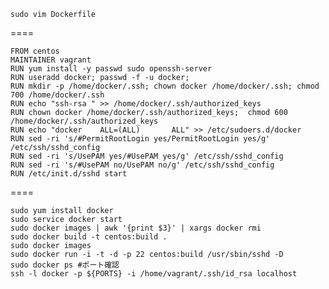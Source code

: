 
    sudo vim Dockerfile

====

    FROM centos
    MAINTAINER vagrant
    RUN yum install -y passwd sudo openssh-server  
    RUN useradd docker; passwd -f -u docker;
    RUN mkdir -p /home/docker/.ssh; chown docker /home/docker/.ssh; chmod 700 /home/docker/.ssh  
    RUN echo "ssh-rsa " >> /home/docker/.ssh/authorized_keys  
    RUN chown docker /home/docker/.ssh/authorized_keys;  chmod 600 /home/docker/.ssh/authorized_keys
    RUN echo "docker    ALL=(ALL)       ALL" >> /etc/sudoers.d/docker
    RUN sed -ri 's/#PermitRootLogin yes/PermitRootLogin yes/g' /etc/ssh/sshd_config
    RUN sed -ri 's/UsePAM yes/#UsePAM yes/g' /etc/ssh/sshd_config
    RUN sed -ri 's/#UsePAM no/UsePAM no/g' /etc/ssh/sshd_config
    RUN /etc/init.d/sshd start


====

    sudo yum install docker
    sudo service docker start
    sudo docker images | awk '{print $3}' | xargs docker rmi
    sudo docker build -t centos:build .
    sudo docker images
    sudo docker run -i -t -d -p 22 centos:build /usr/sbin/sshd -D
    sudo docker ps #ポート確認
    ssh -l docker -p ${PORTS} -i /home/vagrant/.ssh/id_rsa localhost
